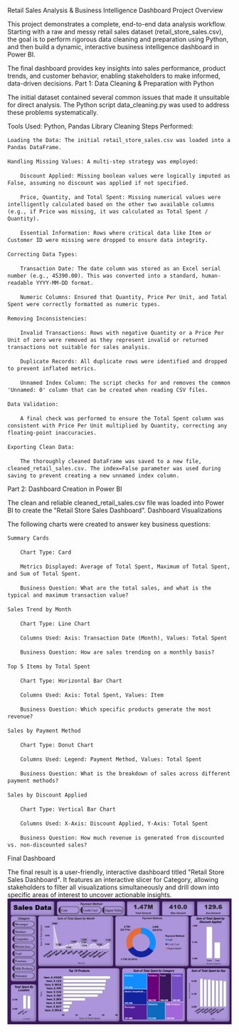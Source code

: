 Retail Sales Analysis & Business Intelligence Dashboard
Project Overview

This project demonstrates a complete, end-to-end data analysis workflow. Starting with a raw and messy retail sales dataset (retail_store_sales.csv), the goal is to perform rigorous data cleaning and preparation using Python, and then build a dynamic, interactive business intelligence dashboard in Power BI.

The final dashboard provides key insights into sales performance, product trends, and customer behavior, enabling stakeholders to make informed, data-driven decisions.
Part 1: Data Cleaning & Preparation with Python

The initial dataset contained several common issues that made it unsuitable for direct analysis. The Python script data_cleaning.py was used to address these problems systematically.

Tools Used: Python, Pandas Library
Cleaning Steps Performed:

    Loading the Data: The initial retail_store_sales.csv was loaded into a Pandas DataFrame.

    Handling Missing Values: A multi-step strategy was employed:

        Discount Applied: Missing boolean values were logically imputed as False, assuming no discount was applied if not specified.

        Price, Quantity, and Total Spent: Missing numerical values were intelligently calculated based on the other two available columns (e.g., if Price was missing, it was calculated as Total Spent / Quantity).

        Essential Information: Rows where critical data like Item or Customer ID were missing were dropped to ensure data integrity.

    Correcting Data Types:

        Transaction Date: The date column was stored as an Excel serial number (e.g., 45390.00). This was converted into a standard, human-readable YYYY-MM-DD format.

        Numeric Columns: Ensured that Quantity, Price Per Unit, and Total Spent were correctly formatted as numeric types.

    Removing Inconsistencies:

        Invalid Transactions: Rows with negative Quantity or a Price Per Unit of zero were removed as they represent invalid or returned transactions not suitable for sales analysis.

        Duplicate Records: All duplicate rows were identified and dropped to prevent inflated metrics.

        Unnamed Index Column: The script checks for and removes the common 'Unnamed: 0' column that can be created when reading CSV files.

    Data Validation:

        A final check was performed to ensure the Total Spent column was consistent with Price Per Unit multiplied by Quantity, correcting any floating-point inaccuracies.

    Exporting Clean Data:

        The thoroughly cleaned DataFrame was saved to a new file, cleaned_retail_sales.csv. The index=False parameter was used during saving to prevent creating a new unnamed index column.

Part 2: Dashboard Creation in Power BI

The clean and reliable cleaned_retail_sales.csv file was loaded into Power BI to create the "Retail Store Sales Dashboard".
Dashboard Visualizations

The following charts were created to answer key business questions:

    Summary Cards

        Chart Type: Card

        Metrics Displayed: Average of Total Spent, Maximum of Total Spent, and Sum of Total Spent.

        Business Question: What are the total sales, and what is the typical and maximum transaction value?

    Sales Trend by Month

        Chart Type: Line Chart

        Columns Used: Axis: Transaction Date (Month), Values: Total Spent

        Business Question: How are sales trending on a monthly basis?

    Top 5 Items by Total Spent

        Chart Type: Horizontal Bar Chart

        Columns Used: Axis: Total Spent, Values: Item

        Business Question: Which specific products generate the most revenue?

    Sales by Payment Method

        Chart Type: Donut Chart

        Columns Used: Legend: Payment Method, Values: Total Spent

        Business Question: What is the breakdown of sales across different payment methods?

    Sales by Discount Applied

        Chart Type: Vertical Bar Chart

        Columns Used: X-Axis: Discount Applied, Y-Axis: Total Spent

        Business Question: How much revenue is generated from discounted vs. non-discounted sales?

Final Dashboard

The final result is a user-friendly, interactive dashboard titled "Retail Store Sales Dashboard". It features an interactive slicer for Category, allowing stakeholders to filter all visualizations simultaneously and drill down into specific areas of interest to uncover actionable insights.
![Sales Dashboard](https://raw.githubusercontent.com/niranjan77978/Sales_Dashboard/main/Images/Dashboard.png)
